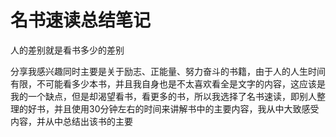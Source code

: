 # 名书速读总结笔记
人的差别就是看书多少的差别

分享我感兴趣同时主要是关于励志、正能量、努力奋斗的书籍，由于人的人生时间有限，不可能看多少本书，并且我自身也是不太喜欢看全是文字的内容，这应该是我的一个缺点，但是却渴望看书，看更多的书，所以我选择了名书速读，即别人整理的好书，并且使用30分钟左右的时间来讲解书中的主要内容，我从中大致感受内容，并从中总结出该书的主要

